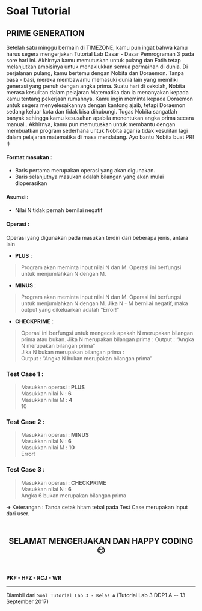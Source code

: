 # Soal Tutorial

## PRIME GENERATION

Setelah satu minggu bermain di TIMEZONE, kamu pun ingat bahwa kamu harus segera
mengerjakan Tutorial Lab Dasar - Dasar Pemrograman 3 pada sore hari ini. Akhirnya
kamu memutuskan untuk pulang dan Fatih tetap melanjutkan ambisinya untuk
menaklukkan semua permainan di dunia. Di perjalanan pulang, kamu bertemu dengan
Nobita dan Doraemon. Tanpa basa - basi, mereka membawamu memasuki dunia lain
yang memiliki generasi yang penuh dengan angka prima. Suatu hari di sekolah, Nobita
merasa kesulitan dalam pelajaran Matematika dan ia menanyakan kepada kamu
tentang pekerjaan rumahnya. Kamu ingin meminta kepada Doraemon untuk segera
menyelesaikannya dengan kantong ajaib, tetapi Doraemon sedang keluar kota dan
tidak bisa dihubungi. Tugas Nobita sangatlah banyak sehingga kamu kesusahan
apabila menentukan angka prima secara manual.. Akhirnya, kamu pun memutuskan
untuk membantu dengan membuatkan program sederhana untuk Nobita agar ia tidak
kesulitan lagi dalam pelajaran matematika di masa mendatang. Ayo bantu Nobita buat
PR! :)

#### Format masukan :
- Baris pertama merupakan operasi yang akan digunakan.
- Baris selanjutnya masukan adalah bilangan yang akan mulai dioperasikan

#### Asumsi :
- Nilai N tidak pernah bernilai negatif

#### Operasi :
Operasi yang digunakan pada masukan terdiri dari beberapa jenis, antara lain

- **PLUS** :
> Program akan meminta input nilai N dan M. Operasi ini berfungsi untuk
> menjumlahkan N dengan M.

- **MINUS** :
> Program akan meminta input nilai N dan M. Operasi ini berfungsi untuk
> menjumlahkan N dengan M. Jika N - M bernilai negatif, maka output yang dikeluarkan
> adalah “Error!”

- **CHECKPRIME** :
> Operasi ini berfungsi untuk mengecek apakah N merupakan bilangan prima atau
> bukan.
> Jika N merupakan bilangan prima :
> Output : “Angka N merupakan bilangan prima”\
> Jika N bukan merupakan bilangan prima :\
> Output : “Angka N bukan merupakan bilangan prima”

### Test Case 1 :
> Masukkan operasi : **PLUS**\
> Masukkan nilai N : **6**\
> Masukkan nilai M : **4**\
> 10

### Test Case 2 :
> Masukkan operasi : **MINUS**\
> Masukkan nilai N : **6**\
> Masukkan nilai M : **10**\
> Error!

### Test Case 3 :
> Masukkan operasi : **CHECKPRIME**\
> Masukkan nilai N : **6**\
> Angka 6 bukan merupakan bilangan prima

➔ Keterangan : Tanda cetak hitam tebal pada Test Case merupakan input dari
user.

<br>

<p style="text-align: center; font-size: 1.5em;"><strong>SELAMAT MENGERJAKAN
DAN HAPPY CODING 😊</strong></p>

<br>

**PKF - HFZ - RCJ - WR**

---

Diambil dari `Soal Tutorial Lab 3 - Kelas A` (Tutorial Lab 3 DDP1 A
-- 13 September 2017)
